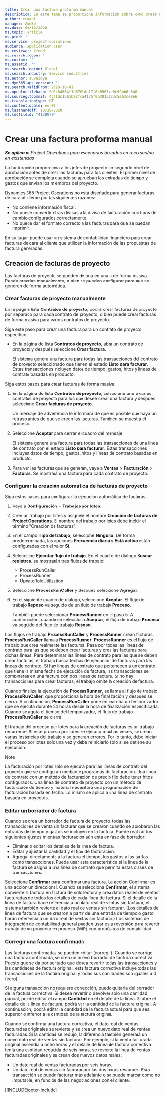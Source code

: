```yaml
---
title: Crear una factura proforma manual
description: En este tema se proporciona información sobre cómo crear una factura proforma.
author: rumant
manager: AnnBe
ms.date: 09/18/2020
ms.topic: article
ms.prod: ''
ms.service: project-operations
audience: Application User
ms.reviewer: kfend
ms.search.scope: ''
ms.custom: ''
ms.assetid: ''
ms.search.region: Global
ms.search.industry: Service industries
ms.author: suvaidya
ms.dyn365.ops.version: ''
ms.search.validFrom: 2020-10-01
ms.openlocfilehash: 9d3c84664f1b0701db17f0c05654e0c99bb6c640
ms.sourcegitcommit: 4cf1dc1561b92fca4175f0b3813133c5e63ce8e6
ms.translationtype: HT
ms.contentlocale: es-ES
ms.lasthandoff: 10/28/2020
ms.locfileid: "4128079"
---
```

# <a name="create-a-manual-proforma-invoice"></a>Crear una factura proforma manual

_**Se aplica a:** Project Operations para escenarios basados en recursos/no en existencias_

La facturación proporciona a los jefes de proyecto un segundo nivel de aprobación antes de crear las facturas para los clientes. El primer nivel de aprobación se completa cuando se aprueban las entradas de tiempo y gastos que envían los miembros del proyecto.

Dynamics 365 Project Operations no está diseñado para generar facturas de cara al cliente por las siguientes razones:

- No contiene información fiscal.
- No puede convertir otras divisas a la divisa de facturación con tipos de cambio configurados correctamente.
- No puede dar el formato correcto a las facturas para que se puedan imprimir.

En su lugar, puede usar un sistema de contabilidad financiero para crear facturas de cara al cliente que utilicen la información de las propuestas de factura generadas.

## <a name="creating-project-invoices"></a>Creación de facturas de proyecto

Las facturas de proyecto se pueden de una en una o de forma masiva. Puede crearlas manualmente, o bien se pueden configurar para que se generen de forma automática.

### <a name="manually-create-project-invoices"></a>Crear facturas de proyecto manualmente 

En la página lista **Contratos de proyecto**, podrá crear facturas de proyecto por separado para cada contrato de proyecto, o bien puede crear facturas de forma masiva para varios contratos de proyecto.

Siga este paso para crear una factura para un contrato de proyecto específico.

- En la página de lista **Contratos de proyecto**, abra un contrato de proyecto y después seleccione **Crear factura**.

    El sistema genera una factura para todas las transacciones del contrato de proyecto seleccionado que tienen el estado **Listo para facturar**. Estas transacciones incluyen datos de tiempo, gastos, hitos y líneas de contrato basadas en producto.

Siga estos pasos para crear facturas de forma masiva.

1. En la página de lista **Contratos de proyecto**, seleccione uno o varios contratos de proyecto para los que desee crear una factura y después seleccione **Crear facturas de proyecto**.

    Un mensaje de advertencia le informará de que es posible que haya un retraso antes de que se creen las facturas. También se muestra el proceso.

2. Seleccione **Aceptar** para cerrar el cuadro del mensaje.

    El sistema genera una factura para todas las transacciones de una línea de contrato con el estado **Listo para facturar**. Estas transacciones incluyen datos de tiempo, gastos, hitos y líneas de contrato basadas en producto.

3. Para ver las facturas que se generan, vaya a **Ventas** \> **Facturación** \> **Facturas**. Se mostrará una factura para cada contrato de proyecto.

### <a name="set-up-automated-creation-of-project-invoices"></a>Configurar la creación automática de facturas de proyecto 

Siga estos pasos para configurar la ejecución automática de facturas.

1. Vaya a **Configuración** \> **Trabajos por lotes**.
2. Cree un trabajo por lotes y asígnele el nombre **Creación de facturas de Project Operations**. El nombre del trabajo por lotes debe incluir el término "Creación de facturas".
3. En el campo **Tipo de trabajo**, seleccione **Ninguno**. De forma predeterminada, las opciones **Frecuencia diaria** y **Está activo** están configuradas con el valor **Sí**.
4. Seleccione **Ejecutar flujo de trabajo**. En el cuadro de diálogo **Buscar registros**, se mostrarán tres flujos de trabajo:

    - ProcessRunCaller
    - ProcessRunner
    - UpdateRoleUtilization

5. Seleccione **ProcessRunCaller** y después seleccione **Agregar**.
6. En el siguiente cuadro de diálogo, seleccione **Aceptar**. El flujo de trabajo **Reposo** va seguido de un flujo de trabajo **Proceso**.

    También puede seleccionar **ProcessRunner** en el paso 5. A continuación, cuando se selecciona **Aceptar**, el flujo de trabajo **Proceso** va seguido del flujo de trabajo **Reposo**.

Los flujos de trabajo **ProcessRunCaller** y **ProcessRunner** crean facturas. **ProcessRunCaller** llama a **ProcessRunner**. **ProcessRunner** es el flujo de trabajo que crea realmente las facturas. Pasa por todas las líneas de contrato para las que se deben crear facturas y crea las facturas para dichas líneas. Para determinar las líneas de contrato para las que se deben crear facturas, el trabajo busca fechas de ejecución de facturas para las líneas de contrato. Si hay líneas de contrato que pertenecen a un contrato que tiene la misma fecha de ejecución de factura, las transacciones se combinarán en una factura con dos líneas de factura. Si no hay transacciones para crear facturas, el trabajo omite la creación de factura.

Cuando finaliza la ejecución de **ProcessRunner**, se llama al flujo de trabajo **ProcessRunCaller**, que proporciona la hora de finalización y después se cierra. A continuación, **ProcessRunCaller** pone en marcha un temporizador que se ejecuta durante 24 horas desde la hora de finalización especificada. Cuando se agota el tiempo del temporizador, el flujo de trabajo **ProcessRunCaller** se cierra.

El trabajo del proceso por lotes para la creación de facturas es un trabajo recurrente. Si este proceso por lotes se ejecuta muchas veces, se crean varias instancias del trabajo y se generan errores. Por lo tanto, debe iniciar el proceso por lotes solo una vez y debe reiniciarlo solo si se detiene su ejecución.

> [!NOTE]
> La facturación por lotes solo se ejecuta para las líneas de contrato del proyecto que se configuran mediante programas de facturación. Una línea de contrato con un método de facturación de precio fijo debe tener hitos configurados. Una línea de contrato de proyecto con un método de facturación de tiempo y material necesitará una programación de facturación basada en fecha. Lo mismo se aplica a una línea de contrato basada en proyectos.      
 
### <a name="edit-a-draft-invoice"></a>Editar un borrador de factura

Cuando se crea un borrador de factura de proyecto, todas las transacciones de venta sin facturar que se crearon cuando se aprobaron las entradas de tiempo y gastos se incluyen en la factura. Puede realizar los siguientes ajustes mientras facturación aún está en fase de borrador:

- Eliminar o editar los detalles de la línea de factura.
- Editar y ajustar la cantidad y el tipo de facturación.
- Agregar directamente a la factura el tiempo, los gastos y las tarifas como transacciones. Puede usar esta característica si la línea de la factura se asigna a una línea de contrato que permita estas clases de transacciones.

Seleccione **Confirmar** para confirmar una factura. La acción Confirmar es una acción unidireccional. Cuando se selecciona **Confirmar**, el sistema convierte la factura en factura de solo lectura y crea datos reales de ventas facturadas de todos los detalles de cada línea de factura. Si el detalle de la línea de factura hace referencia a un dato real de ventas sin facturar, el sistema también revierte el dato real de ventas sin facturar. (Los detalles de línea de factura que se crearon a partir de una entrada de tiempo o gasto harán referencia a un dato real de ventas sin facturar.) Los sistemas de integración de contabilidad general pueden usar esta reversión para revertir trabajo de un proyecto en proceso (WIP) con propósitos de contabilidad.

### <a name="correct-a-confirmed-invoice"></a>Corregir una factura confirmada

Las facturas confirmadas se pueden editar (corregir). Cuando se corrige una factura confirmada, se crea un nuevo borrador de factura correctiva. Puesto que se da por sentado que desea revertir todas las transacciones y las cantidades de factura original, esta factura correctiva incluye todas las transacciones de la factura original y todas sus cantidades son iguales a 0 (cero).

Si alguna transacción no requiere corrección, puede quitarla del borrador de la factura correctiva. Si desea revertir o devolver solo una cantidad parcial, puede editar el campo **Cantidad** en el detalle de la línea. Si abre el detalle de la línea de factura, podrá ver la cantidad de la factura original. A continuación, podrá editar la cantidad de la factura actual para que sea superior o inferior a la cantidad de la factura original.

Cuando se confirma una factura correctiva, el dato real de ventas facturadas originales se revierte y se crea un nuevo dato real de ventas facturadas. Si la cantidad se redujo, la diferencia también generará un nuevo dato real de ventas sin facturar. Por ejemplo, si la venta facturada original ascendía a ocho horas y el detalle de línea de factura correctiva tenía una cantidad reducida de seis horas, se revierte la línea de ventas facturadas originales y se crean dos nuevos datos reales:

- Un dato real de ventas facturadas por seis horas.
- Un dato real de ventas sin facturar por las dos horas restantes. Esta transacción se puede facturar más adelante o se puede marcar como no imputable, en función de las negociaciones con el cliente.


[!INCLUDE[footer-include](../includes/footer-banner.md)]